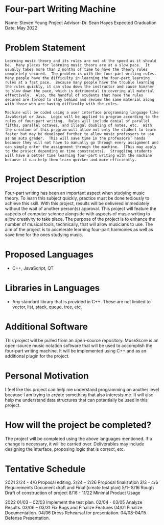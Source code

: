 # Four-part Writing Machine

Name: Steven Yeung
Project Advisor: Dr. Sean Hayes
Expected Graduation Date: May 2022

# Problem Statement
	Learning music theory and its rules are not at the speed as it should be.  Many places for learning music theory are at a slow pace.  It usually takes more than 2 months of time to have the theory rules completely secured.  The problem is with the four-part writing rules.  Many people have the difficulty in learning the four-part learning rules at a fast pace.  Because many people have the trouble learning the rules quickly, it can slow down the instructor and cause him/her to slow down the pace, which is detrimental in covering all material effectively.  Also, the handful of students that have the rules secured are forced to stay behind and review the same material along with those who are having difficulty with the rules.  

	Machine will be coded using a user interface programming language like JavaScript or Java.  Logic will be applied to program according to the rules of four-part writing.  Rules will include denial of parallel fifths, parallel octaves, and illegal doubling of notes, etc.  With the creation of this program will allow not only the student to learn faster but may be developed further to allow music professors to use as an auto grader.  This will save time in the professors’ hands because they will not have to manually go through every assignment and can simply enter the assignment through the machine.  (This may apply to the project depending on time constraints).  Struggling students will have a better time learning four-part writing with the machine because it can help them learn quicker and more efficiently.  

# Project Description

Four-part writing has been an important aspect when studying music theory.  To learn this subject quickly, practice must be done tediously to achieve this skill.  With this project, results will be delivered immediately without the wait of another person(s) approval.  This project will feature the aspects of computer science alongside with aspects of music writing to allow creativity to take place.  The purpose of the project is to enhance the number of musical tools, technically, that will allow musicians to use.  The aim of the project is to accelerate learning four-part harmonies as well as save time for the ones studying music.  

# Proposed Languages

-	C++, JavaScript, QT

# Libraries in Languages

-	Any standard library that is provided in C++.  These are not limited to vector, list, stack, queue, tree, etc.

# Additional Software

This project will be pulled from an open-source repository.  MuseScore is an open-source music notation software that will be used to accomplish the four-part writing machine.  It will be implemented using C++ and as an additional plugin for the project.

# Personal Motivation

I feel like this project can help me understand programming on another level because I am trying to create something that also interests me.  It will also help me understand data structures that can potentially be used in this project.  

# How will the project be completed?

The project will be completed using the above languages mentioned.  If a change is necessary, it will be carried over.  Deliverables may include designing the interface, proposing logic that is correct, etc.

# Tentative Schedule

2021
2/24 - 4/6 Proposal editing.
2/24 – 2/26 Proposal finalization
3/3 - 4/6 Requirements Document draft and Final
(create test plan)
5/1- 8/16 Rough Draft of construction of project
8/16 - 11/22 Minimal Product Usage

2022
01/03 – 02/03 Implement the test plan.
02/04 - 03/05 Analyze Results.
03/06 – 03/31 Fix Bugs and Finalize Features
04/01 Finalize Documentation.
04/06 Dress Rehearsal for presentation.
04/08-04/15 Defense Presentation.


